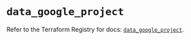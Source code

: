 # `data_google_project`

Refer to the Terraform Registry for docs: [`data_google_project`](https://registry.terraform.io/providers/hashicorp/google/6.41.0/docs/data-sources/project).
